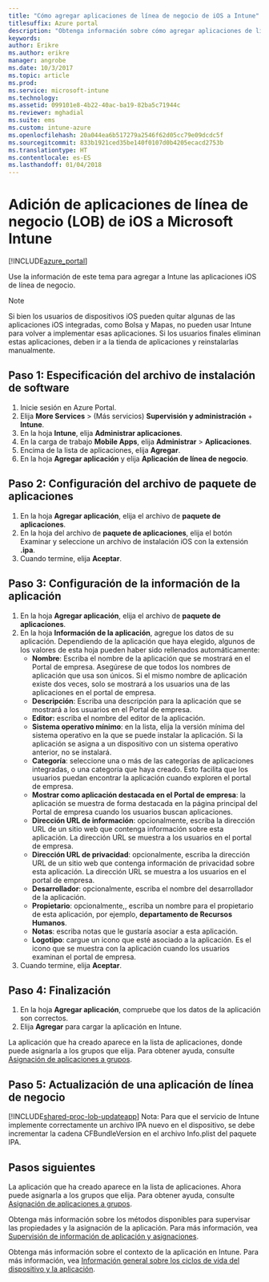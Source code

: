 ```yaml
---
title: "Cómo agregar aplicaciones de línea de negocio de iOS a Intune"
titlesuffix: Azure portal
description: "Obtenga información sobre cómo agregar aplicaciones de línea de negocio de iOS a Intune\"."
keywords: 
author: Erikre
ms.author: erikre
manager: angrobe
ms.date: 10/3/2017
ms.topic: article
ms.prod: 
ms.service: microsoft-intune
ms.technology: 
ms.assetid: 099101e8-4b22-40ac-ba19-82ba5c71944c
ms.reviewer: mghadial
ms.suite: ems
ms.custom: intune-azure
ms.openlocfilehash: 20a044ea6b517279a2546f62d05cc79e09dcdc5f
ms.sourcegitcommit: 833b1921ced35be140f0107d0b4205ecacd2753b
ms.translationtype: HT
ms.contentlocale: es-ES
ms.lasthandoff: 01/04/2018
---
```

# <a name="how-to-add-ios-line-of-business-lob-apps-to-microsoft-intune"></a>Adición de aplicaciones de línea de negocio (LOB) de iOS a Microsoft Intune

[!INCLUDE[azure_portal](./includes/azure_portal.md)]

Use la información de este tema para agregar a Intune las aplicaciones iOS de línea de negocio.

>[!NOTE]
>Si bien los usuarios de dispositivos iOS pueden quitar algunas de las aplicaciones iOS integradas, como Bolsa y Mapas, no pueden usar Intune para volver a implementar esas aplicaciones. Si los usuarios finales eliminan estas aplicaciones, deben ir a la tienda de aplicaciones y reinstalarlas manualmente.

## <a name="step-1---specify-the-software-setup-file"></a>Paso 1: Especificación del archivo de instalación de software

1. Inicie sesión en Azure Portal.
2. Elija **More Services** >  (Más servicios) **Supervisión y administración** + **Intune**.
3. En la hoja **Intune**, elija **Administrar aplicaciones**.
4. En la carga de trabajo **Mobile Apps**, elija **Administrar** > **Aplicaciones**.
5. Encima de la lista de aplicaciones, elija **Agregar**.
6. En la hoja **Agregar aplicación** y elija **Aplicación de línea de negocio**.

## <a name="step-2---configure-the-app-package-file"></a>Paso 2: Configuración del archivo de paquete de aplicaciones

1. En la hoja **Agregar aplicación**, elija el archivo de **paquete de aplicaciones**.
2. En la hoja del archivo de **paquete de aplicaciones**, elija el botón Examinar y seleccione un archivo de instalación iOS con la extensión **.ipa**.
3. Cuando termine, elija **Aceptar**.


## <a name="step-3---configure-app-information"></a>Paso 3: Configuración de la información de la aplicación

1. En la hoja **Agregar aplicación**, elija el archivo de **paquete de aplicaciones**.
2. En la hoja **Información de la aplicación**, agregue los datos de su aplicación. Dependiendo de la aplicación que haya elegido, algunos de los valores de esta hoja pueden haber sido rellenados automáticamente:
    - **Nombre**: Escriba el nombre de la aplicación que se mostrará en el Portal de empresa. Asegúrese de que todos los nombres de aplicación que usa son únicos. Si el mismo nombre de aplicación existe dos veces, solo se mostrará a los usuarios una de las aplicaciones en el portal de empresa.
    - **Descripción**: Escriba una descripción para la aplicación que se mostrará a los usuarios en el Portal de empresa.
    - **Editor:** escriba el nombre del editor de la aplicación.
    - **Sistema operativo mínimo**: en la lista, elija la versión mínima del sistema operativo en la que se puede instalar la aplicación. Si la aplicación se asigna a un dispositivo con un sistema operativo anterior, no se instalará.
    - **Categoría**: seleccione una o más de las categorías de aplicaciones integradas, o una categoría que haya creado. Esto facilita que los usuarios puedan encontrar la aplicación cuando exploren el portal de empresa.
    - **Mostrar como aplicación destacada en el Portal de empresa**: la aplicación se muestra de forma destacada en la página principal del Portal de empresa cuando los usuarios buscan aplicaciones.
    - **Dirección URL de información**: opcionalmente, escriba la dirección URL de un sitio web que contenga información sobre esta aplicación. La dirección URL se muestra a los usuarios en el portal de empresa.
    - **Dirección URL de privacidad**: opcionalmente, escriba la dirección URL de un sitio web que contenga información de privacidad sobre esta aplicación. La dirección URL se muestra a los usuarios en el portal de empresa.
    - **Desarrollador**: opcionalmente, escriba el nombre del desarrollador de la aplicación.
    - **Propietario**: opcionalmente,, escriba un nombre para el propietario de esta aplicación, por ejemplo, **departamento de Recursos Humanos**.
    - **Notas**: escriba notas que le gustaría asociar a esta aplicación.
    - **Logotipo**: cargue un icono que esté asociado a la aplicación. Es el icono que se muestra con la aplicación cuando los usuarios examinan el portal de empresa.
3. Cuando termine, elija **Aceptar**.

## <a name="step-4---finish-up"></a>Paso 4: Finalización

1. En la hoja **Agregar aplicación**, compruebe que los datos de la aplicación son correctos.
2. Elija **Agregar** para cargar la aplicación en Intune.

La aplicación que ha creado aparece en la lista de aplicaciones, donde puede asignarla a los grupos que elija. Para obtener ayuda, consulte [Asignación de aplicaciones a grupos](apps-deploy.md).

## <a name="step-5---update-a-line-of-business-app"></a>Paso 5: Actualización de una aplicación de línea de negocio

[!INCLUDE[shared-proc-lob-updateapp](./includes/shared-proc-lob-updateapp.md)] Nota: Para que el servicio de Intune implemente correctamente un archivo IPA nuevo en el dispositivo, se debe incrementar la cadena CFBundleVersion en el archivo Info.plist del paquete IPA.

## <a name="next-steps"></a>Pasos siguientes

La aplicación que ha creado aparece en la lista de aplicaciones. Ahora puede asignarla a los grupos que elija. Para obtener ayuda, consulte [Asignación de aplicaciones a grupos](apps-deploy.md).

Obtenga más información sobre los métodos disponibles para supervisar las propiedades y la asignación de la aplicación. Para más información, vea [Supervisión de información de aplicación y asignaciones](apps-monitor.md).

Obtenga más información sobre el contexto de la aplicación en Intune. Para más información, vea [Información general sobre los ciclos de vida del dispositivo y la aplicación](introduction-device-app-lifecycles.md).
